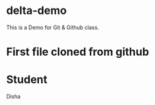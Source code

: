 # delta-demo
This is a Demo for Git &amp; Github class.

# First file cloned from github

# Student
Disha
